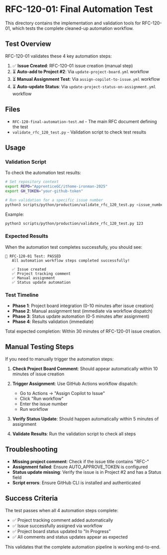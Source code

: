 # RFC-120-01: Final Automation Test

This directory contains the implementation and validation tools for RFC-120-01, which tests the complete cleaned-up automation workflow.

## Test Overview

RFC-120-01 validates these 4 key automation steps:

1. ✅ **Issue Created**: RFC-120-01 issue creation (manual step)
2. ⏳ **Auto-add to Project #2**: Via `update-project-board.yml` workflow  
3. ⏳ **Manual Assignment Test**: Via `assign-copilot-to-issue.yml` workflow
4. ⏳ **Auto-update Status**: Via `update-project-status-on-assignment.yml` workflow

## Files

- `RFC-120-final-automation-test.md` - The main RFC document defining the test
- `validate_rfc_120_test.py` - Validation script to check test results

## Usage

### Validation Script

To check the automation test results:

```bash
# Set repository context
export REPO="ApprenticeGC/ithome-ironman-2025"
export GH_TOKEN="your-github-token"

# Run validation for a specific issue number
python3 scripts/python/production/validate_rfc_120_test.py <issue_number>
```

Example:
```bash
python3 scripts/python/production/validate_rfc_120_test.py 123
```

### Expected Results

When the automation test completes successfully, you should see:

```
🎉 RFC-120-01 Test: PASSED
   All automation workflow steps completed successfully!

   ✅ Issue created
   ✅ Project tracking comment  
   ✅ Manual assignment
   ✅ Status update automation
```

### Test Timeline

- **Phase 1**: Project board integration (0-10 minutes after issue creation)
- **Phase 2**: Manual assignment test (immediate via workflow dispatch)
- **Phase 3**: Status update automation (0-5 minutes after assignment)
- **Phase 4**: Results validation (immediate)

Total expected completion: Within 30 minutes of RFC-120-01 issue creation.

## Manual Testing Steps

If you need to manually trigger the automation steps:

1. **Check Project Board Comment**: Should appear automatically within 10 minutes of issue creation

2. **Trigger Assignment**: Use GitHub Actions workflow dispatch:
   - Go to Actions → "Assign Copilot to Issue" 
   - Click "Run workflow"
   - Enter the issue number
   - Run workflow

3. **Verify Status Update**: Should happen automatically within 5 minutes of assignment

4. **Validate Results**: Run the validation script to check all steps

## Troubleshooting

- **Missing project comment**: Check if the issue title contains "RFC-" 
- **Assignment failed**: Ensure AUTO_APPROVE_TOKEN is configured
- **Status update missing**: Verify the issue is in Project #2 and has a Status field
- **Script errors**: Ensure GitHub CLI is installed and authenticated

## Success Criteria

The test passes when all 4 automation steps complete:
- ✅ Project tracking comment added automatically
- ✅ Issue successfully assigned via workflow
- ✅ Project board status updated to "In Progress" 
- ✅ All comments and status updates appear as expected

This validates that the complete automation pipeline is working end-to-end.
